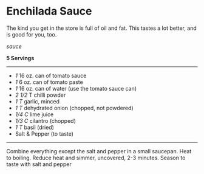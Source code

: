 # Enchilada Sauce

The kind you get in the store is full of oil and fat. This tastes a lot better,
and is good for you, too.

*sauce*

**5 Servings**

---

- *1* 16 oz. can of tomato sauce
- *1* 6 oz. can of tomato paste
- *1* 16 oz. can of water (use the tomato sauce can)
- *2 1/2* T chilli powder
- *1 T* garlic, minced
- *1 T* dehydrated onion (chopped, not powdered)
- *1/4 C* lime juice
- *1/3 C* cilantro (chopped)
- *1 T* basil (dried)
- Salt & Pepper (to taste) 

---

Combine everything except the salt and pepper in a small saucepan. Heat  to 
boiling. Reduce heat and simmer, uncovered, 2-3 minutes. Season to taste with 
salt and pepper
